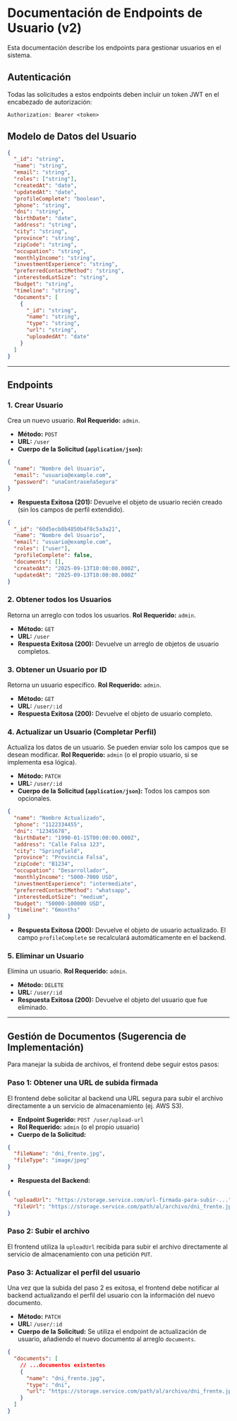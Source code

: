# Documentación de Endpoints de Usuario (v2)

Esta documentación describe los endpoints para gestionar usuarios en el sistema.

## Autenticación

Todas las solicitudes a estos endpoints deben incluir un token JWT en el encabezado de autorización:

`Authorization: Bearer <token>`

## Modelo de Datos del Usuario

```json
{
  "_id": "string",
  "name": "string",
  "email": "string",
  "roles": ["string"],
  "createdAt": "date",
  "updatedAt": "date",
  "profileComplete": "boolean",
  "phone": "string",
  "dni": "string",
  "birthDate": "date",
  "address": "string",
  "city": "string",
  "province": "string",
  "zipCode": "string",
  "occupation": "string",
  "monthlyIncome": "string",
  "investmentExperience": "string",
  "preferredContactMethod": "string",
  "interestedLotSize": "string",
  "budget": "string",
  "timeline": "string",
  "documents": [
    {
      "_id": "string",
      "name": "string",
      "type": "string",
      "url": "string",
      "uploadedAt": "date"
    }
  ]
}
```

---

## Endpoints

### 1. Crear Usuario

Crea un nuevo usuario. **Rol Requerido:** `admin`.

- **Método:** `POST`
- **URL:** `/user`
- **Cuerpo de la Solicitud (`application/json`):**

```json
{
  "name": "Nombre del Usuario",
  "email": "usuario@example.com",
  "password": "unaContraseñaSegura"
}
```

- **Respuesta Exitosa (201):** Devuelve el objeto de usuario recién creado (sin los campos de perfil extendido).

```json
{
  "_id": "60d5ecb8b4850b4f8c5a3a21",
  "name": "Nombre del Usuario",
  "email": "usuario@example.com",
  "roles": ["user"],
  "profileComplete": false,
  "documents": [],
  "createdAt": "2025-09-13T10:00:00.000Z",
  "updatedAt": "2025-09-13T10:00:00.000Z"
}
```

### 2. Obtener todos los Usuarios

Retorna un arreglo con todos los usuarios. **Rol Requerido:** `admin`.

- **Método:** `GET`
- **URL:** `/user`
- **Respuesta Exitosa (200):** Devuelve un arreglo de objetos de usuario completos.

### 3. Obtener un Usuario por ID

Retorna un usuario específico. **Rol Requerido:** `admin`.

- **Método:** `GET`
- **URL:** `/user/:id`
- **Respuesta Exitosa (200):** Devuelve el objeto de usuario completo.

### 4. Actualizar un Usuario (Completar Perfil)

Actualiza los datos de un usuario. Se pueden enviar solo los campos que se desean modificar. **Rol Requerido:** `admin` (o el propio usuario, si se implementa esa lógica).

- **Método:** `PATCH`
- **URL:** `/user/:id`
- **Cuerpo de la Solicitud (`application/json`):** Todos los campos son opcionales.

```json
{
  "name": "Nombre Actualizado",
  "phone": "1122334455",
  "dni": "12345678",
  "birthDate": "1990-01-15T00:00:00.000Z",
  "address": "Calle Falsa 123",
  "city": "Springfield",
  "province": "Provincia Falsa",
  "zipCode": "B1234",
  "occupation": "Desarrollador",
  "monthlyIncome": "5000-7000 USD",
  "investmentExperience": "intermediate",
  "preferredContactMethod": "whatsapp",
  "interestedLotSize": "medium",
  "budget": "50000-100000 USD",
  "timeline": "6months"
}
```

- **Respuesta Exitosa (200):** Devuelve el objeto de usuario actualizado. El campo `profileComplete` se recalculará automáticamente en el backend.

### 5. Eliminar un Usuario

Elimina un usuario. **Rol Requerido:** `admin`.

- **Método:** `DELETE`
- **URL:** `/user/:id`
- **Respuesta Exitosa (200):** Devuelve el objeto del usuario que fue eliminado.

---

## Gestión de Documentos (Sugerencia de Implementación)

Para manejar la subida de archivos, el frontend debe seguir estos pasos:

### Paso 1: Obtener una URL de subida firmada

El frontend debe solicitar al backend una URL segura para subir el archivo directamente a un servicio de almacenamiento (ej. AWS S3).

- **Endpoint Sugerido:** `POST /user/upload-url`
- **Rol Requerido:** `admin` (o el propio usuario)
- **Cuerpo de la Solicitud:**

```json
{
  "fileName": "dni_frente.jpg",
  "fileType": "image/jpeg"
}
```

- **Respuesta del Backend:**

```json
{
  "uploadUrl": "https://storage.service.com/url-firmada-para-subir-...",
  "fileUrl": "https://storage.service.com/path/al/archivo/dni_frente.jpg"
}
```

### Paso 2: Subir el archivo

El frontend utiliza la `uploadUrl` recibida para subir el archivo directamente al servicio de almacenamiento con una petición `PUT`.

### Paso 3: Actualizar el perfil del usuario

Una vez que la subida del paso 2 es exitosa, el frontend debe notificar al backend actualizando el perfil del usuario con la información del nuevo documento.

- **Método:** `PATCH`
- **URL:** `/user/:id`
- **Cuerpo de la Solicitud:** Se utiliza el endpoint de actualización de usuario, añadiendo el nuevo documento al arreglo `documents`.

```json
{
  "documents": [
    // ...documentos existentes
    {
      "name": "dni_frente.jpg",
      "type": "dni",
      "url": "https://storage.service.com/path/al/archivo/dni_frente.jpg"
    }
  ]
}
```